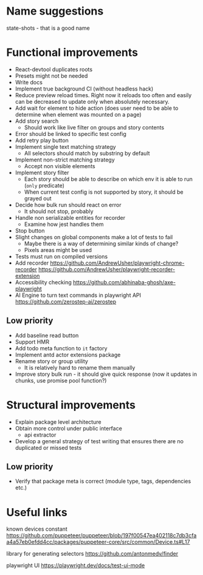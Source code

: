 # Name suggestions

state-shots - that is a good name

# Functional improvements

* React-devtool duplicates roots
* Presets might not be needed
* Write docs
* Implement true background CI (without headless hack)
* Reduce preview reload times. Right now it reloads too often and easily can be decreased to update only when absolutely
  necessary.
* Add wait for element to hide action (does user need to be able to determine when element was mounted on a page)
* Add story search
    * Should work like live filter on groups and story contents
* Error should be linked to specific test config
* Add retry play button
* Implement single text matching strategy
    * All selectors should match by substring by default
* Implement non-strict matching strategy
    * Accept non visible elements
* Implement story filter
    * Each story should be able to describe on which env it is able to run (`only` predicate)
    * When current test config is not supported by story, it should be grayed out
* Decide how bulk run should react on error
    * It should not stop, probably
* Handle non serializable entities for recorder
    * Examine how jest handles them
* Stop button
* Slight changes on global components make a lot of tests to fail
    * Maybe there is a way of determining similar kinds of change?
    * Pixels areas might be used
* Tests must run on compiled versions
* Add recorder https://github.com/AndrewUsher/playwright-chrome-recorder https://github.com/AndrewUsher/playwright-recorder-extension
* Accessibility checking https://github.com/abhinaba-ghosh/axe-playwright
* AI Engine to turn text commands in playwright API https://github.com/zerostep-ai/zerostep

## Low priority

* Add baseline read button
* Support HMR
* Add todo meta function to `it` factory
* Implement antd actor extensions package
* Rename story or group utility
    * It is relatively hard to rename them manually
* Improve story bulk run - it should give quick response (now it updates in chunks, use promise pool function?)

# Structural improvements

* Explain package level architecture
* Obtain more control under public interface
    * api extractor
* Develop a general strategy of test writing that ensures there are no duplicated or missed tests

## Low priority

* Verify that package meta is correct (module type, tags, dependencies etc.)

# Useful links

known devices
constant https://github.com/puppeteer/puppeteer/blob/197f00547ea402118c7db3cfaa4a57eb0efdd4cc/packages/puppeteer-core/src/common/Device.ts#L17

library for generating selectors https://github.com/antonmedv/finder

playwright UI https://playwright.dev/docs/test-ui-mode
